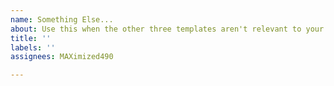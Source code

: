 ```yaml
---
name: Something Else...
about: Use this when the other three templates aren't relevant to your report/request.
title: ''
labels: ''
assignees: MAXimized490

---
```



